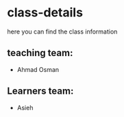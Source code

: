 # class-details
here you can find the class information
## teaching team:
- Ahmad Osman

## Learners team:
- Asieh


